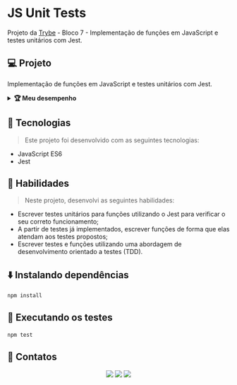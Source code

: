 # JS Unit Tests
Projeto da [Trybe](https://www.betrybe.com/) - Bloco 7 - Implementação de funções em JavaScript e testes unitários com Jest.

## 💻 Projeto

Implementação de funções em JavaScript e testes unitários com Jest.

<details>
  <summary><strong>🏆 Meu desempenho</strong></summary><br />

  <img src="project-info/js-unit-tests.png"/>
</details>

## 🚀 Tecnologias
> Este projeto foi desenvolvido com as seguintes tecnologias:

- JavaScript ES6
- Jest

## 📌 Habilidades
> Neste projeto, desenvolvi as seguintes habilidades:

- Escrever testes unitários para funções utilizando o Jest para verificar o seu correto funcionamento;
- A partir de testes já implementados, escrever funções de forma que elas atendam aos testes propostos;
- Escrever testes e funções utilizando uma abordagem de desenvolvimento orientado a testes (TDD).

## ⬇️ Instalando dependências

```bash
npm install
``` 

## 🧪 Executando os testes

```bash
npm test
```

## 💬 Contatos

<div align="center" style="display: inline_block">
  <a href="https://julianoboese.github.io" target="_blank"><img height="28rem" src="https://img.shields.io/badge/my_portfolio-3fc337?style=for-the-badge" target="_blank"></a> 
  <a href="https://www.linkedin.com/in/julianoboese" target="_blank"><img height="28rem" src="https://img.shields.io/badge/LinkedIn-0077B5?style=for-the-badge&logo=linkedin&logoColor=white"></a> 
  <a href = "mailto:juliano.boese@gmail.com"><img height="28rem" src="https://img.shields.io/badge/Gmail-D14836?style=for-the-badge&logo=gmail&logoColor=white" target="_blank"></a>
</div>

<!-- ## 📄 Licença

Esse projeto está sob licença. Veja o arquivo [LICENÇA](LICENSE.md) para mais detalhes.

[⬆ Voltar ao topo](#nome-do-projeto)<br> -->
